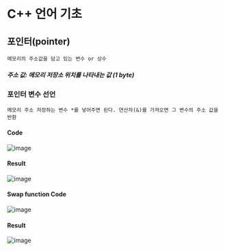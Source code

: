 # C++ 언어 기초
  ## 포인터(pointer)
    메모리의 주소값을 담고 있는 변수 or 상수
   ##### 주소 값: 메모리 저장소 위치를 나타내는 값 (1 byte)
   ### 포인터 변수 선언
    메모리 주소 저장하는 변수 *를 넣어주면 된다. 연산자(&)를 가져오면 그 변수의 주소 값을 반환
    
   #### Code
   ![image](https://user-images.githubusercontent.com/49769190/137577230-71d04be2-d5bb-456f-821d-5fcb2803f48b.png)
   
   #### Result
   ![image](https://user-images.githubusercontent.com/49769190/137577304-a7b42e7d-48f0-4872-9c42-b7b4f3ddbdf5.png)
   
   #### Swap function Code
   ![image](https://user-images.githubusercontent.com/49769190/137577315-fd684735-f608-4660-bbc1-ca25432ebfc8.png)
   
   #### Result
   ![image](https://user-images.githubusercontent.com/49769190/137577333-e37c30be-f8bf-4978-982e-ed35e5f36bcf.png)

